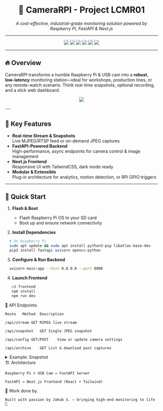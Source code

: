 <h1 align="center">📸 CameraRPI - Project LCMR01</h1>
<p align="center">
  <i>A cost-effective, industrial-grade monitoring solution powered by Raspberry Pi, FastAPI & Next.js</i>
</p>

---

<p align="center">
  <img src="https://img.shields.io/badge/Raspberry%20Pi-OS-A22846?style=for-the-badge&logo=raspberry-pi&logoColor=white" />
  <img src="https://img.shields.io/badge/FastAPI-009688?style=for-the-badge&logo=fastapi&logoColor=white" />
  <img src="https://img.shields.io/badge/Next.js-000000?style=for-the-badge&logo=next.js&logoColor=white" />
  <img src="https://img.shields.io/badge/TailwindCSS-06B6D4?style=for-the-badge&logo=tailwindcss&logoColor=white" />
  <img src="https://img.shields.io/badge/Python-3776AB?style=for-the-badge&logo=python&logoColor=white" />
  <img src="https://img.shields.io/badge/TypeScript-3178C6?style=for-the-badge&logo=typescript&logoColor=white" />
</p>

---

## 🔥 Overview

CameraRPI transforms a humble Raspberry Pi & USB cam into a **robust**, **low-latency** monitoring station—ideal for workshops, production lines, or any remote-watch scenario. Think real-time snapshots, optional recording, and a slick web dashboard.
<p align="center">
<img src="https://cdn.discordapp.com/attachments/885247213209534514/1384266382354546688/image.png?ex=6851ce07&is=68507c87&hm=e6a6432ba9e5ec9b5a557dc8f7f465a5aba0aae46ad15fe83c19874b0f1f7a6c&" />
</p>
---

## 🎯 Key Features

- **Real-time Stream & Snapshots**  
  Live MJPEG/RTSP feed or on-demand JPEG captures  
- **FastAPI-Powered Backend**  
  High-performance, async endpoints for camera control & image management  
- **Next.js Frontend**  
  Responsive UI with TailwindCSS, dark mode ready  
- **Modular & Extensible**  
  Plug-in architecture for analytics, motion detection, or RPi GPIO triggers  

---

## 🚀 Quick Start

1. **Flash & Boot**  
   - Flash Raspberry Pi OS to your SD card  
   - Boot up and ensure network connectivity
     
2. **Install Dependencies**  
 ```bash
   # On Raspberry Pi
   sudo apt update && sudo apt install python3-pip libatlas-base-dev
   pip3 install fastapi uvicorn opencv-python
 ```
   
3. **Configure & Run Backend**
  ```bash
    uvicorn main:app --host 0.0.0.0 --port 8000
  ```

4. **Launch Frontend**
 ```bash
    cd frontend
    npm install
    npm run dev
 ```

🔌 API Endpoints

    Route	Method	Description
    
    /api/stream	GET	MJPEG live stream
    
    /api/snapshot	GET	Single JPEG snapshot
    
    /api/config	GET/POST	View or update camera settings
    
    /api/archive	GET	List & download past captures
    
<details> <summary>Example: Snapshot</summary>

</details>
🏗️ Architecture

    Raspberry Pi + USB Cam ↔️ FastAPI Server

    FastAPI ↔️ Next.js Frontend (React + Tailwind)

🤝 Work done by

    Built with passion by Jakub S. — bringing high-end monitoring to life 🚀
